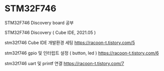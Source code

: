 # STM32F746
STM32F746 Discovery board 공부

STM32F746 Discovery ( Cube IDE, 2021.05 )

stm32f746 Cube IDE 개발환경 세팅 https://racoon-t.tistory.com/5

stm32f746 gpio 및 인터럽트 설정 ( button, led ) https://racoon-t.tistory.com/6

stm32f746 uart 및 printf 연결 https://racoon-t.tistory.com/7

